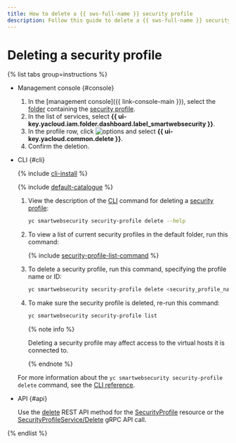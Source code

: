 ```yaml
---
title: How to delete a {{ sws-full-name }} security profile
description: Follow this guide to delete a {{ sws-full-name }} security profile.
---
```


# Deleting a security profile

{% list tabs group=instructions %}

- Management console {#console}

   1. In the [management console]({{ link-console-main }}), select the [folder](../../resource-manager/concepts/resources-hierarchy.md#folder) containing the [security profile](../concepts/profiles.md).
   1. In the list of services, select **{{ ui-key.yacloud.iam.folder.dashboard.label_smartwebsecurity }}**.
   1. In the profile row, click ![options](../../_assets/console-icons/ellipsis.svg) and select **{{ ui-key.yacloud.common.delete }}**.
   1. Confirm the deletion.

- CLI {#cli}

   {% include [cli-install](../../_includes/cli-install.md) %}

   {% include [default-catalogue](../../_includes/default-catalogue.md) %}

   1. View the description of the [CLI](../../cli/quickstart.md) command for deleting a [security profile](../concepts/profiles.md):

      ```bash
      yc smartwebsecurity security-profile delete --help
      ```

   1. To view a list of current security profiles in the default folder, run this command:

      {% include [security-profile-list-command](../../_includes/smartwebsecurity/security-profile-list-command.md) %}

   1. To delete a security profile, run this command, specifying the profile name or ID:

      ```bash
      yc smartwebsecurity security-profile delete <security_profile_name_or_ID>
      ```

   1. To make sure the security profile is deleted, re-run this command:

      ```bash
      yc smartwebsecurity security-profile list
      ```

      {% note info %}

      Deleting a security profile may affect access to the virtual hosts it is connected to.

      {% endnote %}

   For more information about the `yc smartwebsecurity security-profile delete` command, see the [CLI reference](../../cli/cli-ref/smartwebsecurity/cli-ref/security-profile/delete.md).

- API {#api}

   Use the [delete](../api-ref/SecurityProfile/delete.md) REST API method for the [SecurityProfile](../api-ref/SecurityProfile/) resource or the [SecurityProfileService/Delete](../api-ref/grpc/SecurityProfile/delete.md) gRPC API call.

{% endlist %}
